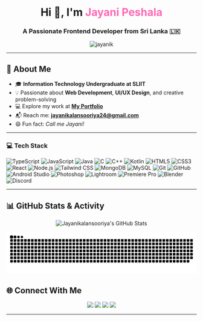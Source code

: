 <!-- Header -->
<h1 align="center">
  Hi <span class="wave">👋</span>, I'm <span style="color:#ff69b4;">Jayani Peshala</span>
</h1>
<h3 align="center">
  A Passionate Frontend Developer from Sri Lanka 🇱🇰
</h3>

<p align="center">
  <img src="https://komarev.com/ghpvc/?username=jayanik&label=Profile%20views&color=ff69b4&style=flat" alt="jayanik" />
</p>

---

## 🎯 About Me

- 🎓 **Information Technology Undergraduate at SLIIT**  
- 💡 Passionate about **Web Development**, **UI/UX Design**, and creative problem-solving  
- 💻 Explore my work at [**My Portfolio**](https://protfolio-lime-six.vercel.app/)  
- 📬 Reach me: **jayanikalansooriya24@gmail.com**  
- 😄 Fun fact: *Call me Jayani!*  

---


### 💻 Tech Stack
![TypeScript](https://img.shields.io/badge/-TypeScript-3178C6?style=flat-square&logo=typescript&logoColor=white)
![JavaScript](https://img.shields.io/badge/-JavaScript-F7DF1E?style=flat-square&logo=javascript&logoColor=black)
![Java](https://img.shields.io/badge/-Java-007396?style=flat-square&logo=java&logoColor=white)
![C](https://img.shields.io/badge/-C-A8B9CC?style=flat-square&logo=c&logoColor=black)
![C++](https://img.shields.io/badge/-C++-00599C?style=flat-square&logo=cplusplus&logoColor=white)
![Kotlin](https://img.shields.io/badge/-Kotlin-0095D5?style=flat-square&logo=kotlin&logoColor=white)
![HTML5](https://img.shields.io/badge/-HTML5-E34F26?style=flat-square&logo=html5&logoColor=white)
![CSS3](https://img.shields.io/badge/-CSS3-1572B6?style=flat-square&logo=css3)
![React](https://img.shields.io/badge/-React-61DAFB?style=flat-square&logo=react&logoColor=black)
![Node.js](https://img.shields.io/badge/-Node.js-339933?style=flat-square&logo=nodedotjs&logoColor=white)
![Tailwind CSS](https://img.shields.io/badge/-Tailwind%20CSS-06B6D4?style=flat-square&logo=tailwindcss&logoColor=white)
![MongoDB](https://img.shields.io/badge/-MongoDB-47A248?style=flat-square&logo=mongodb&logoColor=white)
![MySQL](https://img.shields.io/badge/-MySQL-4479A1?style=flat-square&logo=mysql&logoColor=white)
![Git](https://img.shields.io/badge/-Git-F05032?style=flat-square&logo=git&logoColor=white)
![GitHub](https://img.shields.io/badge/-GitHub-181717?style=flat-square&logo=github)
![Android Studio](https://img.shields.io/badge/-Android%20Studio-3DDC84?style=flat-square&logo=androidstudio&logoColor=white)
![Photoshop](https://img.shields.io/badge/-Photoshop-31A8FF?style=flat-square&logo=adobephotoshop&logoColor=white)
![Lightroom](https://img.shields.io/badge/-Lightroom-31A8FF?style=flat-square&logo=adobelightroom&logoColor=white)
![Premiere Pro](https://img.shields.io/badge/-Premiere%20Pro-9999FF?style=flat-square&logo=adobepremierepro&logoColor=white)
![Blender](https://img.shields.io/badge/-Blender-F5792A?style=flat-square&logo=blender&logoColor=white)
![Discord](https://img.shields.io/badge/-Discord-5865F2?style=flat-square&logo=discord&logoColor=white)

---

## 📊 GitHub Stats & Activity

<p align="center">
  <img src="https://github-readme-stats.vercel.app/api?username=Jayanikalnsooiya24&show_icons=true&theme=radical" alt="Jayanikalansooriya's GitHub Stats" />
</p>

<picture>
  <source media="(prefers-color-scheme: dark)" srcset="https://raw.githubusercontent.com/platane/snk/output/github-contribution-grid-snake-dark.svg">
  <source media="(prefers-color-scheme: light)" srcset="https://raw.githubusercontent.com/platane/snk/output/github-contribution-grid-snake.svg">
  <img alt="GitHub contribution snake animation" src="https://raw.githubusercontent.com/platane/snk/output/github-contribution-grid-snake.svg">
</picture>


## 🌐 Connect With Me

<p align="center">
  <a href="https://linkedin.com/in/jayani-kalansooriya" target="_blank"><img src="https://img.shields.io/badge/-LinkedIn-0077B5?logo=linkedin&logoColor=fff&style=for-the-badge" /></a>
  <a href="https://fb.com/jayani.kalansooriya" target="_blank"><img src="https://img.shields.io/badge/-Facebook-1877F2?logo=facebook&logoColor=fff&style=for-the-badge" /></a>
  <a href="https://instagram.com/jayani.kalansooriya" target="_blank"><img src="https://img.shields.io/badge/-Instagram-E4405F?logo=instagram&logoColor=fff&style=for-the-badge" /></a>
  <a href="https://discord.gg/Jayani_K" target="_blank"><img src="https://img.shields.io/badge/-Discord-5865F2?logo=discord&logoColor=fff&style=for-the-badge" /></a>
</p>

---



